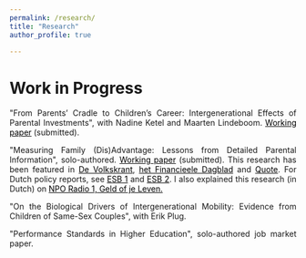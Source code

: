 ```yaml
---
permalink: /research/
title: "Research"
author_profile: true

---
```


<p align="justify">  

</p>

# Work in Progress

<p align="justify"> 
"From Parents’ Cradle to Children’s Career: Intergenerational Effects of Parental Investments", with Nadine Ketel and Maarten Lindeboom.  
<a href="https://sanderdevries.github.io/intergenerationalBirthOrder.pdf" style="color: black;">Working paper</a> (submitted).
<p align="justify">  


<p align="justify"> 
"Measuring Family (Dis)Advantage: Lessons from Detailed Parental Information", solo-authored. 
<a href="https://sanderdevries.github.io/intGenML.pdf" style="color: black;">Working paper</a> (submitted).
This research has been featured in <a href="https://www.volkskrant.nl/economie/vu-econoom-kansenongelijkheid-in-nederland-groter-dan-in-veel-andere-westerse-landen~b8b9f614/" style="color: black;">De Volkskrant</a>, <a href="https://fd.nl/economie/1559658/kansenongelijkheid-in-nederland-groter-dan-in-andere-westerse-landen" style="color: black;">het Financieele Dagblad</a> and <a href="https://www.quotenet.nl/financien/a65121235/onderzoek-suikerooms-economische-factor-rijkdom/" style="color: black;">Quote</a>. For Dutch policy reports, see <a href="https://esb.nu/economisch-succes-hangt-sterk-samen-met-familieachtergrond/" style="color: black;">ESB 1</a> and <a href="https://esb.nu/inkomen-kind-in-nederland-relatief-sterk-bepaald-door-dat-van-de-ouder/" style="color: black;">ESB 2</a>. I also explained this research (in Dutch) on <a href="https://www.nporadio1.nl/fragmenten/geld-of-je-leven/0197ac1f-ee92-73c5-9c17-b72fa717fa86/2025-06-26-kansenongelijkheid-in-nederland-groter-dan-gedacht" style="color: black;">NPO Radio 1, Geld of je Leven.</a>
  
  
  
  

  
  

<p align="justify"> 
"On the Biological Drivers of Intergenerational Mobility: Evidence from Children of Same-Sex Couples", with Erik Plug.
<p align="justify"> 
  
<p align="justify"> 
"Performance Standards in Higher Education", solo-authored job market paper.


